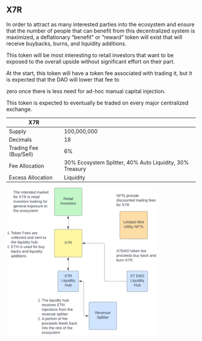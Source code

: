 ## X7R

In order to attract as many interested parties into the ecosystem and ensure that the number of people that can benefit from this decentralized system is maximized, a deflationary “benefit” or “reward” token will exist that will receive buybacks, burns, and liquidity additions.

This token will be most interesting to retail investors that want to be exposed to the overall upside without significant effort on their part.

At the start, this token will have a token fee associated with trading it, but it is expected that the DAO will lower that fee to

zero once there is less need for ad-hoc manual capital injection.

This token is expected to eventually be traded on every major centralized exchange.

| X7R                    |                                                          |
| ---------------------- | -------------------------------------------------------- |
| Supply                 | 100,000,000                                              |
| Decimals               | 18                                                       |
| Trading Fee (Buy/Sell) | 6%                                                       |
| Fee Allocation         | 30% Ecosystem Splitter, 40% Auto Liquidity, 30% Treasury |
| Excess Allocation      | Liquidity                                                |

![](https://raw.githubusercontent.com/x7finance/community/main/whitepaper/images/cacfbfc7-f281-4e70-8cc5-6e70be194a2d.004.jpg)
